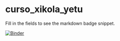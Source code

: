 # curso_xikola_yetu
Fill in the fields to see the markdown badge snippet.

[![Binder](https://mybinder.org/badge_logo.svg)](https://mybinder.org/v2/git/https%3A%2F%2Fgithub.com%2Fmlussati%2Fcurso_xikola_yetu.git/master?filepath=Modulo_01)
